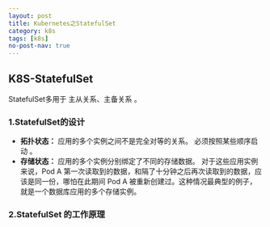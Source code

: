 ```yaml
---
layout: post
title: Kubernetes之StatefulSet
category: k8s
tags: [k8s]
no-post-nav: true
---
```


## K8S-StatefulSet

StatefulSet多用于 主从关系、主备关系 。

### 1.StatefulSet的设计

-  **拓扑状态：**  应用的多个实例之间不是完全对等的关系。 必须按照某些顺序启动 。
-  **存储状态：**  应用的多个实例分别绑定了不同的存储数据。  对于这些应用实例来说，Pod A 第一次读取到的数据，和隔了十分钟之后再次读取到的数据，应该是同一份，哪怕在此期间 Pod A 被重新创建过。这种情况最典型的例子，就是一个数据库应用的多个存储实例。  



### 2.StatefulSet 的工作原理 
